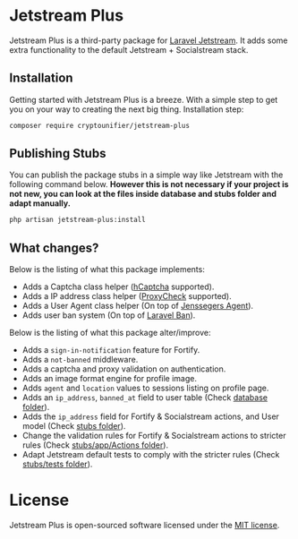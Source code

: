 # Jetstream Plus

Jetstream Plus is a third-party package for [Laravel Jetstream](https://github.com/laravel/jetstream). It adds some extra functionality to the default Jetstream + Socialstream stack.

## Installation

Getting started with Jetstream Plus is a breeze. With a simple step to get you on your way to creating the next big thing. Installation step:

```sh
composer require cryptounifier/jetstream-plus
```

## Publishing Stubs

You can publish the package stubs in a simple way like Jetstream with the following command below. **However this is not necessary if your project is not new, you can look at the files inside database and stubs folder and adapt manually.**

```sh
php artisan jetstream-plus:install
```

## What changes?

Below is the listing of what this package implements:

- Adds a Captcha class helper ([hCaptcha](https://www.hcaptcha.com/) supported).
- Adds a IP address class helper ([ProxyCheck](https://proxycheck.io/) supported).
- Adds a User Agent class helper (On top of [Jenssegers Agent](https://github.com/jenssegers/agent)).
- Adds user ban system (On top of [Laravel Ban](https://github.com/cybercog/laravel-ban)).

Below is the listing of what this package alter/improve:

- Adds a `sign-in-notification` feature for Fortify.
- Adds a `not-banned` middleware.
- Adds a captcha and proxy validation on authentication.
- Adds an image format engine for profile image.
- Adds `agent` and `location` values to sessions listing on profile page.
- Adds an `ip_address`, `banned_at` field to user table (Check [database folder](database)).
- Adds the `ip_address` field for Fortify & Socialstream actions, and User model (Check [stubs folder](stubs)).
- Change the validation rules for Fortify & Socialstream actions to stricter rules (Check [stubs/app/Actions folder](stubs/app/Actions)).
- Adapt Jetstream default tests to comply with the stricter rules (Check [stubs/tests folder](stubs/tests)).

# License

Jetstream Plus is open-sourced software licensed under the [MIT license](LICENSE.md).